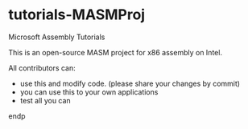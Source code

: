 # tutorials-MASMProj
Microsoft Assembly Tutorials


This is an open-source MASM project for x86 assembly on Intel.


All contributors can:
- use this and modify code. (please share your changes by commit)
- you can use this to your own applications
- test all you can

endp
